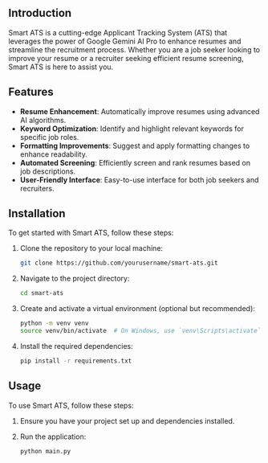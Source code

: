 ## Introduction

Smart ATS is a cutting-edge Applicant Tracking System (ATS) that leverages the power of Google Gemini AI Pro to enhance resumes and streamline the recruitment process. Whether you are a job seeker looking to improve your resume or a recruiter seeking efficient resume screening, Smart ATS is here to assist you.

## Features

- **Resume Enhancement**: Automatically improve resumes using advanced AI algorithms.
- **Keyword Optimization**: Identify and highlight relevant keywords for specific job roles.
- **Formatting Improvements**: Suggest and apply formatting changes to enhance readability.
- **Automated Screening**: Efficiently screen and rank resumes based on job descriptions.
- **User-Friendly Interface**: Easy-to-use interface for both job seekers and recruiters.

## Installation

To get started with Smart ATS, follow these steps:

1. Clone the repository to your local machine:
    ```bash
    git clone https://github.com/yourusername/smart-ats.git
    ```

2. Navigate to the project directory:
    ```bash
    cd smart-ats
    ```

3. Create and activate a virtual environment (optional but recommended):
    ```bash
    python -m venv venv
    source venv/bin/activate  # On Windows, use `venv\Scripts\activate`
    ```

4. Install the required dependencies:
    ```bash
    pip install -r requirements.txt
    ```

## Usage

To use Smart ATS, follow these steps:

1. Ensure you have your project set up and dependencies installed.

2. Run the application:
    ```bash
    python main.py
    ```